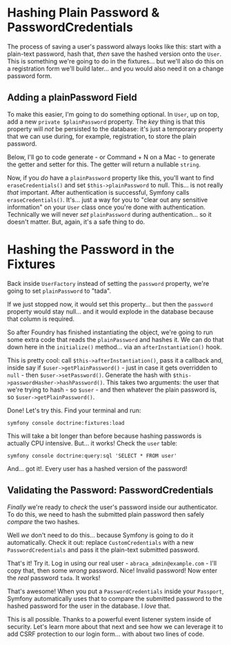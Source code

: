 # Hashing Plain Password & PasswordCredentials

The process of saving a user's password always looks like this: start with a
plain-text password, hash that, *then* save the hashed version onto the `User`.
This is something we're going to do in the fixtures... but we'll also do this
on a registration form we'll build later... and you would also need it on a
change password form.

## Adding a plainPassword Field

To make this easier, I'm going to do something optional. In `User`, up on top, add
a new `private $plainPassword` property. The *key* thing is that this property will
*not* be persisted to the database: it's just a temporary property that we can use
during, for example, registration, to store the plain password.

Below, I'll go to code generate - or Command + N on a Mac - to generate the getter
and setter for this. The getter will return a nullable `string`.

Now, if you *do* have a `plainPassword` property like this, you'll want to find
`eraseCredentials()` and set  `$this->plainPassword` to null. This... is not really
*that* important. After authentication is successful, Symfony calls `eraseCredentials()`.
It's... just a way for you to "clear out any sensitive information" on your `User`
class once you're done with authentication. Technically we will never *set*
`plainPassword` during authentication... so it doesn't matter. But, again, it's
a safe thing to do.

# Hashing the Password in the Fixtures

Back inside `UserFactory` instead of setting the `password` property, we're going
to set `plainPassword` to "tada".

If we just stopped now, it would set this property... but then the `password` property
would stay null... and it would explode in the database because that column is
required.

So after Foundry has finished instantiating the object, we're going to run some extra
code that reads the `plainPassword` and hashes it. We can do that down here in the
`initialize()` method... via an `afterInstantiation()` hook.

This is pretty cool: call `$this->afterInstantiation()`, pass it a callback and,
inside say if `$user->getPlainPassword()` - just in case it gets overridden to
`null` - then `$user->setPassword()`. Generate the hash with
`$this->passwordHasher->hashPassword()`. This takes two arguments: the user that
we're trying to hash - so `$user` - and then whatever the plain password is, so
`$user->getPlainPassword()`.

Done! Let's try this. Find your terminal and run:

```terminal
symfony console doctrine:fixtures:load
```

This will take a bit longer than before because hashing passwords is actually CPU
intensive. But... it works! Check the `user` table:

```terminal
symfony console doctrine:query:sql 'SELECT * FROM user'
```

And... got it!. Every user has a hashed version of the password!

## Validating the Password: PasswordCredentials

*Finally* we're ready to *check* the user's password inside our authenticator.
To do this, we need to hash the submitted plain password then safely *compare*
the two hashes.

Well *we*  don't need to do this... because Symfony is going to do it automatically.
Check it out: replace `CustomCredentials` with a new `PasswordCredentials` and pass
it the plain-text submitted password.

That's it! Try it. Log in using our real user - `abraca_admin@example.com` - I'll
copy that, then some *wrong* password. Nice! Invalid password! Now enter the
*real* password `tada`. It works!

That's awesome! When you put a `PasswordCredentials` inside your `Passport`,
Symfony automatically uses that to compare the submitted password to the hashed
password for the user in the database. I *love* that.

This is all possible. Thanks to a powerful event listener system inside of security.
Let's learn more about that next and see how we can leverage it to add CSRF
protection to our login form... with about two lines of code.
